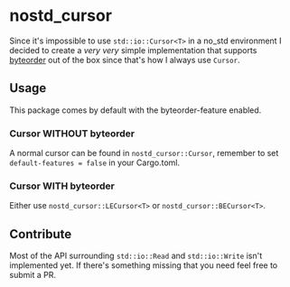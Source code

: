 # nostd_cursor

Since it's impossible to use `std::io::Cursor<T>` in a no_std environment I decided to create a *very* *very* simple implementation that supports [byteorder](https://crates.io/crates/byteorder) out of the box since that's how I always use `Cursor`.

## Usage

This package comes by default with the byteorder-feature enabled.

### Cursor WITHOUT byteorder
A normal cursor can be found in `nostd_cursor::Cursor`, remember to set `default-features = false` in your Cargo.toml.

### Cursor WITH byteorder
Either use `nostd_cursor::LECursor<T>` or `nostd_cursor::BECursor<T>`.

## Contribute

Most of the API surrounding `std::io::Read` and `std::io::Write` isn't implemented yet. If there's something missing that you need feel free to submit a PR.